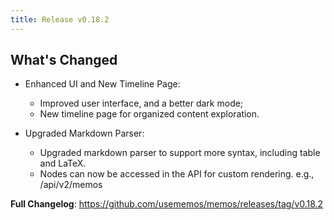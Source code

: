 ```yaml
---
title: Release v0.18.2
---
```


## What's Changed

- Enhanced UI and New Timeline Page:

  - Improved user interface, and a better dark mode;
  - New timeline page for organized content exploration.

- Upgraded Markdown Parser:

  - Upgraded markdown parser to support more syntax, including table and LaTeX.
  - Nodes can now be accessed in the API for custom rendering. e.g., /api/v2/memos

**Full Changelog**: https://github.com/usememos/memos/releases/tag/v0.18.2
